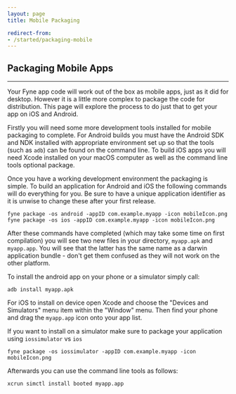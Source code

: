 ```yaml
---
layout: page
title: Mobile Packaging

redirect-from:
- /started/packaging-mobile
---
```


## Packaging Mobile Apps

---

Your Fyne app code will work out of the box as mobile apps, just as it did for desktop.
However it is a little more complex to package the code for distribution.
This page will explore the process to do just that to get your app on iOS and Android.

Firstly you will need some more development tools installed for mobile packaging
to complete. For Android builds you must have the Android SDK and NDK
installed with appropriate environment set up so that the tools (such as `adb`)
can be found on the command line. To build iOS apps you will need Xcode installed
on your macOS computer as well as the command line tools optional package.

Once you have a working development environment the packaging is simple.
To build an application for Android and iOS the following commands will do
everything for you. Be sure to have a unique application identifier as it is
unwise to change these after your first release.

```
fyne package -os android -appID com.example.myapp -icon mobileIcon.png
fyne package -os ios -appID com.example.myapp -icon mobileIcon.png
```

After these commands have completed (which may take some time on first
compilation) you will see two new files in your directory, `myapp.apk` and
`myapp.app`. You will see that the latter has the same name as a darwin
application bundle - don't get them confused as they will not work on the
other platform.

To install the android app on your phone or a simulator simply call:

```
adb install myapp.apk
```

For iOS to install on device open Xcode and choose the "Devices and
Simulators" menu item within the "Window" menu. Then find your phone and drag
the `myapp.app` icon onto your app list. 

If you want to install on a simulator make sure to package your application using `iossimulator` vs `ios` 

```
fyne package -os iossimulator -appID com.example.myapp -icon mobileIcon.png
```

Afterwards you can use the command line tools as follows:

```
xcrun simctl install booted myapp.app
```

